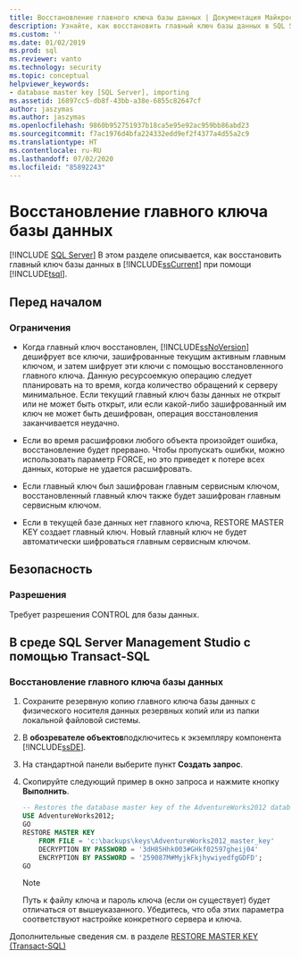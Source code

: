 ```yaml
---
title: Восстановление главного ключа базы данных | Документация Майкрософт
description: Узнайте, как восстановить главный ключ базы данных в SQL Server при помощи SQL Server Management Studio с Transact-SQL.
ms.custom: ''
ms.date: 01/02/2019
ms.prod: sql
ms.reviewer: vanto
ms.technology: security
ms.topic: conceptual
helpviewer_keywords:
- database master key [SQL Server], importing
ms.assetid: 16897cc5-db8f-43bb-a38e-6855c82647cf
author: jaszymas
ms.author: jaszymas
ms.openlocfilehash: 9860b952751937b18ca5e95e92ac959bb86abd23
ms.sourcegitcommit: f7ac1976d4bfa224332edd9ef2f4377a4d55a2c9
ms.translationtype: HT
ms.contentlocale: ru-RU
ms.lasthandoff: 07/02/2020
ms.locfileid: "85892243"
---
```

# <a name="restore-a-database-master-key"></a>Восстановление главного ключа базы данных
[!INCLUDE [SQL Server](../../../includes/applies-to-version/sqlserver.md)]
  В этом разделе описывается, как восстановить главный ключ базы данных в [!INCLUDE[ssCurrent](../../../includes/sscurrent-md.md)] при помощи [!INCLUDE[tsql](../../../includes/tsql-md.md)].  
  
## <a name="before-you-begin"></a>Перед началом  
  
### <a name="limitations-and-restrictions"></a>Ограничения  
  
- Когда главный ключ восстановлен, [!INCLUDE[ssNoVersion](../../../includes/ssnoversion-md.md)] дешифрует все ключи, зашифрованные текущим активным главным ключом, и затем шифрует эти ключи с помощью восстановленного главного ключа. Данную ресурсоемкую операцию следует планировать на то время, когда количество обращений к серверу минимальное. Если текущий главный ключ базы данных не открыт или не может быть открыт, или если какой-либо зашифрованный им ключ не может быть дешифрован, операция восстановления заканчивается неудачно.  
  
- Если во время расшифровки любого объекта произойдет ошибка, восстановление будет прервано. Чтобы пропускать ошибки, можно использовать параметр FORCE, но это приведет к потере всех данных, которые не удается расшифровать.  
  
- Если главный ключ был зашифрован главным сервисным ключом, восстановленный главный ключ также будет зашифрован главным сервисным ключом.  
  
- Если в текущей базе данных нет главного ключа, RESTORE MASTER KEY создает главный ключ. Новый главный ключ не будет автоматически шифроваться главным сервисным ключом.  
  
## <a name="security"></a>Безопасность  
  
### <a name="permissions"></a>Разрешения
Требует разрешения CONTROL для базы данных.  
  
## <a name="using-sql-server-management-studio-with-transact-sql"></a>В среде SQL Server Management Studio с помощью Transact-SQL  
  
### <a name="to-restore-the-database-master-key"></a>Восстановление главного ключа базы данных  
  
1. Сохраните резервную копию главного ключа базы данных с физического носителя данных резервных копий или из папки локальной файловой системы.  
  
2. В **обозревателе объектов**подключитесь к экземпляру компонента [!INCLUDE[ssDE](../../../includes/ssde-md.md)].  
  
3. На стандартной панели выберите пункт **Создать запрос**.  
  
4. Скопируйте следующий пример в окно запроса и нажмите кнопку **Выполнить**.  

    ```sql
    -- Restores the database master key of the AdventureWorks2012 database.  
    USE AdventureWorks2012;  
    GO  
    RESTORE MASTER KEY   
        FROM FILE = 'c:\backups\keys\AdventureWorks2012_master_key'   
        DECRYPTION BY PASSWORD = '3dH85Hhk003#GHkf02597gheij04'   
        ENCRYPTION BY PASSWORD = '259087M#MyjkFkjhywiyedfgGDFD';  
    GO  
    ```  
  
    > [!NOTE]  
    > Путь к файлу ключа и пароль ключа (если он существует) будет отличаться от вышеуказанного. Убедитесь, что оба этих параметра соответствуют настройке конкретного сервера и ключа.  
  
 Дополнительные сведения см. в разделе [RESTORE MASTER KEY (Transact-SQL)](../../../t-sql/statements/restore-master-key-transact-sql.md)  
